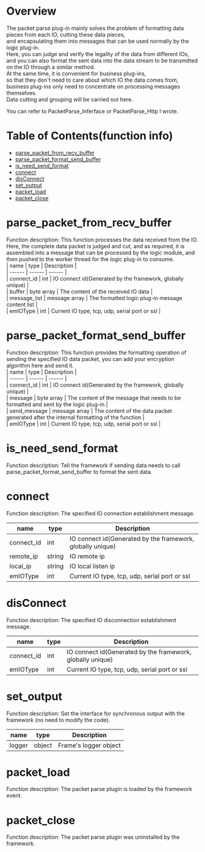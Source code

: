 Overview
========

The packet parse plug-in mainly solves the problem of formatting data pieces from each IO, cutting these data pieces,  
and encapsulating them into messages that can be used normally by the logic plug-in.  
Here, you can judge and verify the legality of the data from different IOs,  
and you can also format the sent data into the data stream to be transmitted on the IO through a similar method.  
At the same time, it is convenient for business plug-ins,  
so that they don't need to care about which IO the data comes from, business plug-ins only need to concentrate on processing messages themselves.  
Data cutting and grouping will be carried out here.  

You can refer to PacketParse_Inferface or PacketParse_Http I wrote.  

Table of Contents(function info)
================================
 - [parse_packet_from_recv_buffer](#parse_packet_from_recv_buffer)
 - [parse_packet_format_send_buffer](#parse_packet_format_send_buffer)
 - [is_need_send_format](#is_need_send_format)
 - [connect](#connect)
 - [disConnect](#disConnect)
 - [set_output](#set_output)
 - [packet_load](#packet_load)
 - [packet_close](#packet_close)

parse_packet_from_recv_buffer
=============================
Function description: This function processes the data received from the IO. Here, the complete data packet is judged and cut, and as required, it is assembled into a message that can be processed by the logic module, and then pushed to the worker thread for the logic plug-in to consume.  
| name | type | Description |  
| ------ | ------ | ------ |  
| connect_id | int | IO connect id(Generated by the framework, globally unique) |  
| buffer | byte array | The content of the received IO data |  
| message_list | message array | The formatted logic plug-in message content list |  
| emIOType | int | Current IO type, tcp, udp, serial port or ssl |  

parse_packet_format_send_buffer
===============================
Function description: This function provides the formatting operation of sending the specified IO data packet, you can add your encryption algorithm here and send it.  
| name | type | Description |  
| ------ | ------ | ------ |  
| connect_id | int | IO connect id(Generated by the framework, globally unique) |  
| message | byte array | The content of the message that needs to be formatted and sent by the logic plug-in |  
| send_message | message array | The content of the data packet generated after the internal formatting of the function |  
| emIOType | int | Current IO type, tcp, udp, serial port or ssl |  

is_need_send_format
===================
Function description: Tell the framework if sending data needs to call parse_packet_format_send_buffer to format the sent data.  

connect
=======
Function description: The specified IO connection establishment message.  

| name | type | Description |  
| ------ | ------ | ------ |  
| connect_id | int | IO connect id(Generated by the framework, globally unique) |  
| remote_ip | string | IO remote ip |  
| local_ip | string | IO local listen ip |  
| emIOType | int |  Current IO type, tcp, udp, serial port or ssl |  

disConnect
==========
Function description: The specified IO disconnection establishment message. 

| name | type | Description |  
| ------ | ------ | ------ |  
| connect_id | int | IO connect id(Generated by the framework, globally unique) |  
| emIOType | int |  Current IO type, tcp, udp, serial port or ssl |  

set_output
==========
Function description: Set the interface for synchronous output with the framework (no need to modify the code).  

| name | type | Description |  
| ------ | ------ | ------ |  
| logger | object | Frame's logger object |  

packet_load
===========
Function description: The packet parse plugin is loaded by the framework event.  

packet_close
============
Function description: The packet parse plugin was uninstalled by the framework.  
